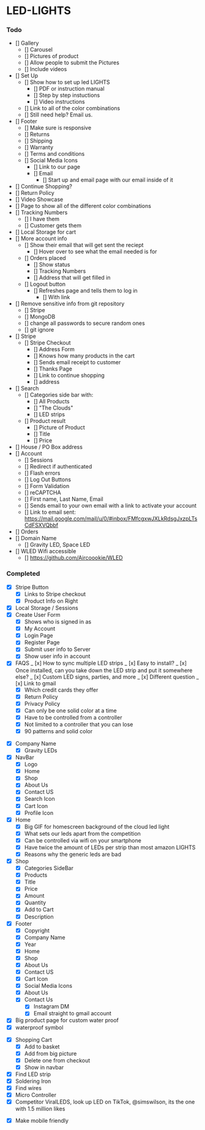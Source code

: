 # LED-LIGHTS

### Todo

- [] Gallery
  - [] Carousel
  - [] Pictures of product
  - [] Allow people to submit the Pictures
  - [] Include videos
- [] Set Up
  - [] Show how to set up led LIGHTS
    - [] PDF or instruction manual
    - [] Step by step instuctions
    - [] Video instructions
  - [] Link to all of the color combinations
  - [] Still need help? Email us.
- [] Footer
  - [] Make sure is responsive
  - [] Returns
  - [] Shipping
  - [] Warranty
  - [] Terms and conditions
  - [] Social Media Icons
    - [] Link to our page
    - [] Email
      - [] Start up and email page with our email inside of it
- [] Continue Shopping?
- [] Return Policy
- [] Video Showcase
- [] Page to show all of the different color combinations
- [] Tracking Numbers
  - [] I have them
  - [] Customer gets them
- [] Local Storage for cart
- [] More account info
  - [] Show their email that will get sent the reciept
    - [] Hover over to see what the email needed is for
  - [] Orders placed
    - [] Show status
    - [] Tracking Numbers
    - [] Address that will get filled in
  - [] Logout button
    - [] Refreshes page and tells them to log in
      - [] With link
- [] Remove sensitive info from git repository
  - [] Stripe
  - [] MongoDB
  - [] change all passwords to secure random ones
  - [] git ignore
- [] Stripe
  - [] Stripe Checkout
    - [] Address Form
    - [] Knows how many products in the cart
    - [] Sends email receipt to customer
    - [] Thanks Page
    - [] Link to continue shopping
    - [] address
- [] Search
  - [] Categories side bar with:
    - [] All Products
    - [] "The Clouds"
    - [] LED strips
  - [] Product result
    - [] Picture of Product
    - [] Title
    - [] Price
- [] House / PO Box address
- [] Account
  - [] Sessions
  - [] Redirect if authenticated
  - [] Flash errors
  - [] Log Out Buttons
  - [] Form Validation
  - [] reCAPTCHA
  - [] First name, Last Name, Email
  - [] Sends email to your own email with a link to activate your account
  - [] Link to email sent: https://mail.google.com/mail/u/0/#inbox/FMfcgxwJXLkRdsgJxzpLTsCdFSXVQbbf
- [] Orders
- [] Domain Name
  - [] Gravity LED, Space LED
- [] WLED Wifi accessible
  - [] https://github.com/Aircoookie/WLED

### Completed

- [x] Stripe Button
  - [x] Links to Stripe checkout
  - [x] Product Info on Right
- [x] Local Storage / Sessions
- [x] Create User Form
  - [x] Shows who is signed in as
  - [x] My Account
  - [x] Login Page
  - [x] Register Page
  - [x] Submit user info to Server
  - [x] Show user info in account
- [x] FAQS
      _ [x] How to sync multiple LED strips
      _ [x] Easy to install?
      _ [x] Once installed, can you take down the LED strip and put it somewhere else?
      _ [x] Custom LED signs, parties, and more
      _ [x] Different question
      _ [x] Link to gmail
  - [x] Which credit cards they offer
  - [x] Return Policy
  - [x] Privacy Policy
  - [x] Can only be one solid color at a time
  - [x] Have to be controlled from a controller
  - [x] Not limited to a controller that you can lose
  - [x] 90 patterns and solid color

* [x] Company Name
  - [x] Gravity LEDs
* [x] NavBar
  - [x] Logo
  - [x] Home
  - [x] Shop
  - [x] About Us
  - [x] Contact US
  - [x] Search Icon
  - [x] Cart Icon
  - [x] Profile Icon
* [x] Home
  - [x] Big GIF for homescreen background of the cloud led light
  - [x] What sets our leds apart from the competition
  - [x] Can be controlled via wifi on your smartphone
  - [x] Have twice the amount of LEDs per strip than most amazon LIGHTS
  - [x] Reasons why the generic leds are bad
* [x] Shop
  - [x] Categories SideBar
  - [x] Products
  - [x] Title
  - [x] Price
  - [x] Amount
  - [x] Quantity
  - [x] Add to Cart
  - [x] Description
* [x] Footer
  - [x] Copyright
  - [x] Company Name
  - [x] Year
  - [x] Home
  - [x] Shop
  - [x] About Us
  - [x] Contact US
  - [x] Cart Icon
  - [x] Social Media Icons
  - [x] About Us
  - [x] Contact Us
    - [x] Instagram DM
    - [x] Email straight to gmail account
* [x] Big product page for custom water proof
* [x] waterproof symbol

- [x] Shopping Cart
  - [x] Add to basket
  - [x] Add from big picture
  - [x] Delete one from checkout
  - [x] Show in navbar
- [x] Find LED strip
- [x] Soldering Iron
- [x] Find wires
- [x] Micro Controller
- [x] Competitor ViralLEDS, look up LED on TikTok, @simswilson, its the one with 1.5 million likes

* [x] Make mobile friendly
